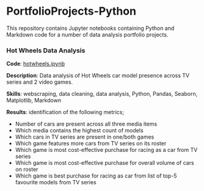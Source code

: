 # PortfolioProjects-Python

This repository contains Jupyter notebooks containing Python and Markdown code for a number of data analysis portfolio projects.
<br>

### Hot Wheels Data Analysis
**Code**: [hotwheels.ipynb](https://github.com/joeorefice/PortfolioProjects-Python/blob/main/hotwheels.ipynb)

**Description**:  Data analysis of Hot Wheels car model presence across TV series and 2 video games.

**Skills**: webscraping, data cleaning, data analysis, Python, Pandas, Seaborn, Matplotlib, Markdown

**Results**: identification of the following metrics;
* Number of cars are present across all three media items
* Which media contains the highest count of models
* Which cars in TV series are present in one/both games
* Which game features more cars from TV series on its roster
* Which game is most cost-effective purchase for racing as a car from TV series
* Which game is most cost-effective purchase for overall volume of cars on roster
* Which game is best purchase for racing as car from list of top-5 favourite models from TV series
